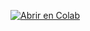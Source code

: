 [![Abrir en Colab](https://colab.research.google.com/assets/colab-badge.svg)](https://colab.research.google.com/github/sntamaria/Actividad-2.1-An-lisis-de-observaciones-influyentes/blob/main/Mar%C3%ADa_de_los_%C3%81ngeles_Mart%C3%ADn_de_la_Cruz_Copia_de_Ejemplo_2_4_Observaciones_influyentes.ipynb)
